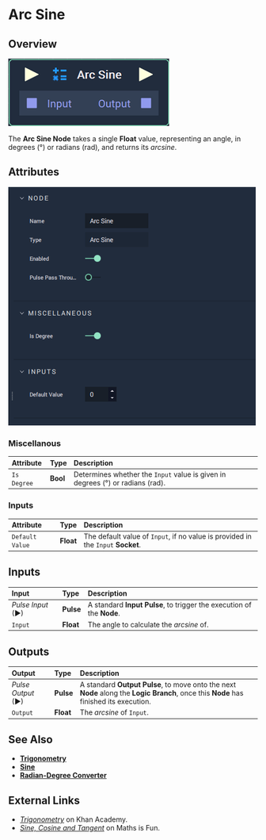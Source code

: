 # Arc Sine

## Overview

![The Arc Sine Node.](../../../.gitbook/assets/node-arc-sine2.png)

The **Arc Sine Node** takes a single **Float** value, representing an angle, in degrees \(°\) or radians \(rad\), and returns its _arcsine_.

## Attributes

![The Arc Sine Node Attributes.](../../../.gitbook/assets/node-arc-sine2-attr.png)


### Miscellanous

| Attribute | Type | Description |
| :--- | :--- | :--- |
| `Is Degree` | **Bool** | Determines whether the `Input` value is given in degrees \(°\) or radians \(rad\). |

### Inputs

| Attribute | Type | Description |
| :--- | :--- | :--- |
| `Default Value` | **Float** | The default value of `Input`, if no value is provided in the `Input` **Socket**. |

## Inputs

| Input | Type | Description |
| :--- | :--- | :--- |
| _Pulse Input_ \(►\) | **Pulse** | A standard **Input Pulse**, to trigger the execution of the **Node**. |
| `Input` | **Float** | The angle to calculate the _arcsine_ of. |

## Outputs

| Output | Type | Description |
| :--- | :--- | :--- |
| _Pulse Output_ \(►\) | **Pulse** | A standard **Output Pulse**, to move onto the next **Node** along the **Logic Branch**, once this **Node** has finished its execution. |
| `Output` | **Float** | The _arcsine_ of `Input`. |

## See Also

* [**Trigonometry**](./)
* [**Sine**](sine.md)
* [**Radian-Degree Converter**](radian-degree-converter.md)

## External Links

* [_Trigonometry_](https://www.khanacademy.org/math/trigonometry) on Khan Academy.
* [_Sine, Cosine and Tangent_](https://www.mathsisfun.com/sine-Cosine-Tangent.html) on Maths is Fun.

